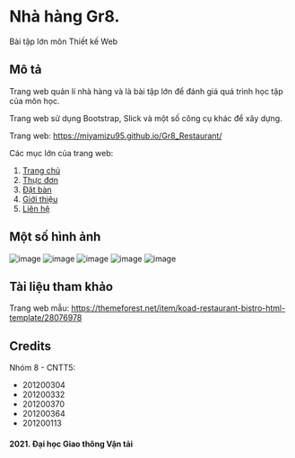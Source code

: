# Nhà hàng Gr8.
Bài tập lớn môn Thiết kế Web

## Mô tả
Trang web quản lí nhà hàng và là bài tập lớn để đánh giá quá trình học tập của môn học.

Trang web sử dụng Bootstrap, Slick và một số công cụ khác để xây dựng.

Trang web: https://miyamizu95.github.io/Gr8_Restaurant/

Các mục lớn của trang web:

  1. [Trang chủ](https://miyamizu95.github.io/Gr8_Restaurant/)
  2. [Thực đơn](https://miyamizu95.github.io/Gr8_Restaurant/menu.html)
  3. [Đặt bàn](https://miyamizu95.github.io/Gr8_Restaurant/table.html)
  4. [Giới thiệu](https://miyamizu95.github.io/Gr8_Restaurant/about.html)
  5. [Liên hệ](https://miyamizu95.github.io/Gr8_Restaurant/contact.html)

## Một số hình ảnh
![image](https://user-images.githubusercontent.com/85392867/163226724-0d267da1-2fdc-4c79-b952-1dd82c94131f.png)
![image](https://user-images.githubusercontent.com/85392867/163226621-5191a13f-37e5-498f-963b-44588415a81f.png)
![image](https://user-images.githubusercontent.com/85392867/163226768-75ccd740-6452-4275-bf3c-0072e6d78b1d.png)
![image](https://user-images.githubusercontent.com/85392867/163226807-a564128c-1f85-4b7a-a1d5-3d0b1dcef609.png)
![image](https://user-images.githubusercontent.com/85392867/163227644-94a35ff8-5bdf-4472-86d0-b983794cb408.png)

## Tài liệu tham khảo
Trang web mẫu: https://themeforest.net/item/koad-restaurant-bistro-html-template/28076978

## Credits
Nhóm 8 - CNTT5:

  * 201200304
  * 201200332
  * 201200370
  * 201200364
  * 201200113

#### 2021. Đại học Giao thông Vận tải
